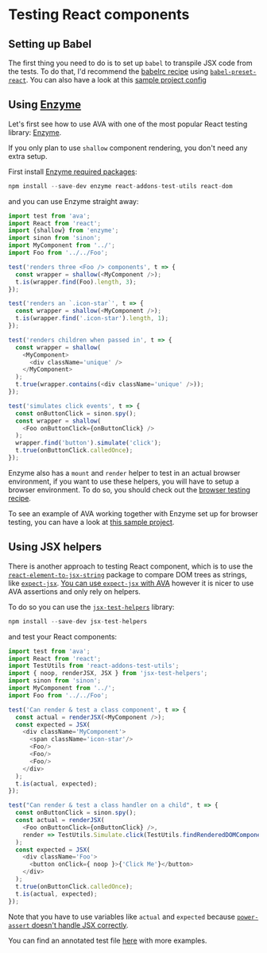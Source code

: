 # Testing React components

## Setting up Babel

The first thing you need to do is to set up `babel` to transpile JSX code from the tests. To do that, I'd recommend the [babelrc recipe](https://github.com/sindresorhus/ava/blob/master/docs/recipes/babelrc.md) using [`babel-preset-react`](http://babeljs.io/docs/plugins/preset-react/). You can also have a look at this [sample project config](https://github.com/adriantoine/ava-enzyme-demo)

## Using [Enzyme](https://github.com/airbnb/enzyme/)

Let's first see how to use AVA with one of the most popular React testing library: [Enzyme](https://github.com/airbnb/enzyme).

If you only plan to use `shallow` component rendering, you don't need any extra setup.

First install [Enzyme required packages](https://github.com/airbnb/enzyme/#installation):

```js
npm install --save-dev enzyme react-addons-test-utils react-dom
```

and you can use Enzyme straight away:

```js
import test from 'ava';
import React from 'react';
import {shallow} from 'enzyme';
import sinon from 'sinon';
import MyComponent from '../';
import Foo from '../../Foo';

test('renders three <Foo /> components', t => {
  const wrapper = shallow(<MyComponent />);
  t.is(wrapper.find(Foo).length, 3);
});

test('renders an `.icon-star`', t => {
  const wrapper = shallow(<MyComponent />);
  t.is(wrapper.find('.icon-star').length, 1);
});

test('renders children when passed in', t => {
  const wrapper = shallow(
    <MyComponent>
      <div className='unique' />
    </MyComponent>
  );
  t.true(wrapper.contains(<div className='unique' />));
});

test('simulates click events', t => {
  const onButtonClick = sinon.spy();
  const wrapper = shallow(
    <Foo onButtonClick={onButtonClick} />
  );
  wrapper.find('button').simulate('click');
  t.true(onButtonClick.calledOnce);
});
```

Enzyme also has a `mount` and `render` helper to test in an actual browser environment, if you want to use these helpers, you will have to setup a browser environment. To do so, you should check out the [browser testing recipe](https://github.com/sindresorhus/ava/blob/master/docs/recipes/browser-testing.md).

To see an example of AVA working together with Enzyme set up for browser testing, you can have a look at [this sample project](https://github.com/adriantoine/ava-enzyme-demo).

## Using JSX helpers

There is another approach to testing React component, which is to use the [`react-element-to-jsx-string`](https://github.com/algolia/react-element-to-jsx-string) package to compare DOM trees as strings, like [`expect-jsx`](https://github.com/algolia/expect-jsx). [You can use `expect-jsx` with AVA](https://github.com/sindresorhus/ava/issues/186#issuecomment-161317068) however it is nicer to use AVA assertions and only rely on helpers.

To do so you can use the [`jsx-test-helpers`](https://github.com/MoOx/jsx-test-helpers) library:

```js
npm install --save-dev jsx-test-helpers
```

and test your React components:
```js
import test from 'ava';
import React from 'react';
import TestUtils from 'react-addons-test-utils';
import { noop, renderJSX, JSX } from 'jsx-test-helpers';
import sinon from 'sinon';
import MyComponent from '../';
import Foo from '../../Foo';

test('Can render & test a class component', t => {
  const actual = renderJSX(<MyComponent />);
  const expected = JSX(
    <div className='MyComponent'>
      <span className='icon-star'/>
      <Foo/>
      <Foo/>
      <Foo/>
    </div>
  );
  t.is(actual, expected);
});

test("Can render & test a class handler on a child", t => {
  const onButtonClick = sinon.spy();
  const actual = renderJSX(
    <Foo onButtonClick={onButtonClick} />,
    render => TestUtils.Simulate.click(TestUtils.findRenderedDOMComponentWithTag(render, 'button'))
  );
  const expected = JSX(
    <div className='Foo'>
      <button onClick={ noop }>{'Click Me'}</button>
    </div>
  );
  t.true(onButtonClick.calledOnce);
  t.is(actual, expected);
});
```

Note that you have to use variables like `actual` and `expected` because [`power-assert` doesn't handle JSX correctly](https://github.com/power-assert-js/power-assert/issues/34).

You can find an annotated test file [here](https://github.com/MoOx/jsx-test-helpers/blob/master/src/__tests__/index.js) with more examples.
